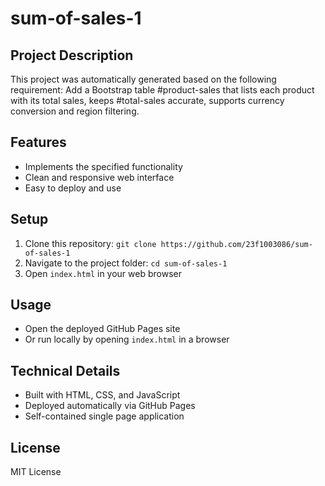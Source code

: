 # sum-of-sales-1

## Project Description
This project was automatically generated based on the following requirement:
Add a Bootstrap table #product-sales that lists each product with its total sales, keeps #total-sales accurate, supports currency conversion and region filtering.

## Features
- Implements the specified functionality
- Clean and responsive web interface
- Easy to deploy and use

## Setup
1. Clone this repository: `git clone https://github.com/23f1003086/sum-of-sales-1`
2. Navigate to the project folder: `cd sum-of-sales-1`
3. Open `index.html` in your web browser

## Usage
- Open the deployed GitHub Pages site
- Or run locally by opening `index.html` in a browser

## Technical Details
- Built with HTML, CSS, and JavaScript
- Deployed automatically via GitHub Pages
- Self-contained single page application

## License
MIT License
